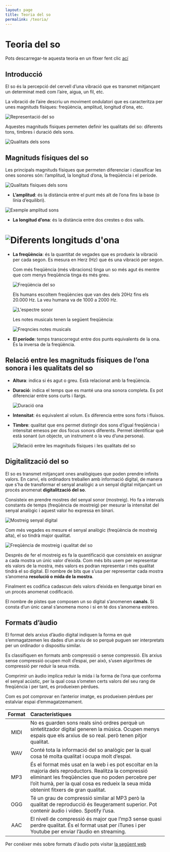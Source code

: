 ```yaml
---
layout: page
title: Teoria del so
permalink: /teoria/
---
```


# Teoria del so

Pots descarregar-te aquesta teoria en un fitxer fent clic [ací]({{site.url}}/download/so.pdf)

## Introducció
El so és la percepció del cervell d’una vibració que es transmet mitjançant un determinat medi com l’aire, aigua, un fil, etc.

La vibració de l’aire descriu un moviment ondulatori que es caracteritza per unes magnituds físiques: freqüència, amplitud, longitud d’ona, etc.

![Representació del so](/resources/unitat1/imatge1.png)


Aquestes magnituds físiques permeten definir les qualitats del so: diferents tons, timbres i duració dels sons.


![Qualitats dels sons](/resources/unitat1/imatge2.png)

## Magnituds físiques del so
Les principals magnituds físiques que permeten diferenciar i classificar les ones sonores són: l’amplitud, la longitud d’ona, la freqüència i el període.

![Qualitats físiques dels sons](/resources/unitat1/imatge3.png)



* **L’amplitud**: és la distància entre el punt més alt de l’ona fins la base (o línia d’equilibri).


![Exemple amplitud sons](/resources/unitat1/imatge4.png)

* **La longitud d’ona**: és la distància entre dos crestes o dos valls.

![Diferents longituds d'ona](/resources/unitat1/imatge5.png)
=======


* **La freqüència**: és la quantitat de vegades que es produeix la vibració per cada segon. Es mesura en Herz (Hz) que és una vibració per segon.

    Com més freqüència (més vibracions) tinga un so més agut és mentre que com menys freqüència tinga és més greu.


    ![Freqüència del so](/resources/unitat1/imatge6.png)

    Els humans escoltem freqüències que van des dels 20Hz fins els 20.000 Hz. La veu humana va de 1000 a 2000 Hz.

    ![L'espectre sonor](/resources/unitat1/imatge7.png)

    Les notes musicals tenen la següent freqüència:

    ![Freqncies notes musicals](/resources/unitat1/imatge8.png)


* **El període**: temps transcorregut entre dos punts equivalents de la ona. És la inversa de la freqüència.

## Relació entre les magnituds físiques de l’ona sonora i les qualitats del so
* **Altura**: indica si és agut o greu. Està relacionat amb la freqüència.
* **Duració**: indica el temps que es manté una ona sonora completa. Es pot diferenciar entre sons curts i llargs.


  ![Duració ona](/resources/unitat1/imatge10.png)


* **Intensitat**: és equivalent al volum. Es diferencia entre sons forts i fluixos.
* **Timbre**: qualitat que ens permet distingir dos sons d’igual freqüència i intensitat emesos per dos focus sonors diferents. Permet identificar què està sonant (un objecte, un instrument o la veu d’una persona).

    ![Relació entre les magnituds físiques i les qualitats del so](/resources/unitat1/imatge9.png)


## Digitalització del so
El so es transmet mitjançant ones analògiques que poden prendre infinits valors. En canvi, els ordinadors treballen amb informació digital, de manera que s’ha de transformar el senyal analògic a un senyal digital mitjançant un procés anomenat **digitalització del so**.

Consisteix en prendre mostres del senyal sonor (mostreig). Ho fa a intervals constants de temps (freqüència de mostreig) per mesurar la intensitat del senyal analògic i aquest valor ho expressa en binari.


![Mostreig senyal digital](/resources/unitat1/imatge11.png)

Com més vegades es mesure el senyal analògic (freqüència de mostreig alta), el so tindrà major qualitat.

![Freqüència de mostreig i qualitat del so](/resources/unitat1/imatge12.png)


Després de fer el mostreig es fa la quantificació que consisteix en assignar a cada mostra un únic valor d’eixida. Com més bits usem per representar els valors de la mostra, més valors es podran representar i més qualitat tindrà el so digital. El nombre de bits que s’usa per representar cada mostra s’anomena **resolució o mida de la mostra**.

Finalment es codifica cadascun dels valors d’eixida en llenguatge binari en un procés anomenat codificació.

El nombre de pistes que composen un so digital s’anomenen **canals**. Si consta d’un únic canal s’anomena mono i si en té dos s’anomena estèreo.


## Formats d’àudio
El format dels arxius d’àudio digital indiquen la forma en què s’emmagatzemen les dades d’un arxiu de so perquè puguen ser interpretats per un ordinador o dispositiu similar.

Es classifiquen en formats amb compressió o sense compressió. Els arxius sense compressió ocupen molt d’espai, per això, s’usen algoritmes de compressió per reduir la seua mida.

Comprimir un àudio implica reduir la mida i la forma de l’ona que conforma el senyal acústic, per la qual cosa s’ometen certs valors del seu rang de freqüència i per tant, es produeixen pèrdues.


Com es pot comprovar en l’anterior imatge, es produeixen pèrdues per estalviar espai d’emmagatzemament.

| Format | Característiques |
| :--: | :-- |
| MIDI   | No es guarden sons reals sinó ordres perquè un sintetitzador digital generen la música. Ocupen menys espais que els arxius de so real. però tenen pitjor qualitat. |
| WAV  | Conté tota la informació del so analògic per la qual cosa té molta qualitat i ocupa molt d’espai.|
| MP3 | És el format més usat en la web i es pot escoltar en la majoria dels reproductors. Realitza la compressió eliminant les freqüències que no poden percebre per l’oït humà, per la qual cosa es redueix la seua mida obtenint fitxers de gran qualitat. |
| OGG | Té un grau de compressió similar al MP3 però la qualitat de reproducció és lleugerament superior. Pot contenir àudio i vídeo. Spotify l’usa. |
| AAC | El nivell de compressió és major que l’mp3 sense quasi perdre qualitat. És el format usat per iTunes i per Youtube per enviar l’àudio en streaming. |

Per conéixer més sobre formats d'àudio pots visitar [la següent web](https://www.culturasonora.es/blog/formatos-de-audio/)
